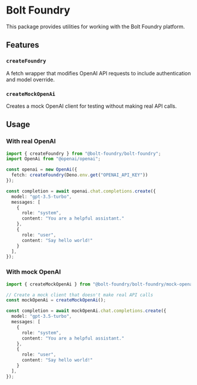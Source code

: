 
# Bolt Foundry

This package provides utilities for working with the Bolt Foundry platform.

## Features

### `createFoundry`

A fetch wrapper that modifies OpenAI API requests to include authentication and model override.

### `createMockOpenAi`

Creates a mock OpenAI client for testing without making real API calls.

## Usage

### With real OpenAI

```typescript
import { createFoundry } from "@bolt-foundry/bolt-foundry";
import OpenAi from "@openai/openai";

const openai = new OpenAi({
  fetch: createFoundry(Deno.env.get("OPENAI_API_KEY"))
});

const completion = await openai.chat.completions.create({
  model: "gpt-3.5-turbo",
  messages: [
    {
      role: "system",
      content: "You are a helpful assistant."
    },
    {
      role: "user",
      content: "Say hello world!"
    }
  ],
});
```

### With mock OpenAI

```typescript
import { createMockOpenAi } from "@bolt-foundry/bolt-foundry/mock-openai";

// Create a mock client that doesn't make real API calls
const mockOpenAi = createMockOpenAi();

const completion = await mockOpenAi.chat.completions.create({
  model: "gpt-3.5-turbo",
  messages: [
    {
      role: "system",
      content: "You are a helpful assistant."
    },
    {
      role: "user",
      content: "Say hello world!"
    }
  ],
});
```

